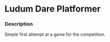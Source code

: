 Ludum Dare Platformer
=====================

### Description
Simple first attempt at a game for the competition.
